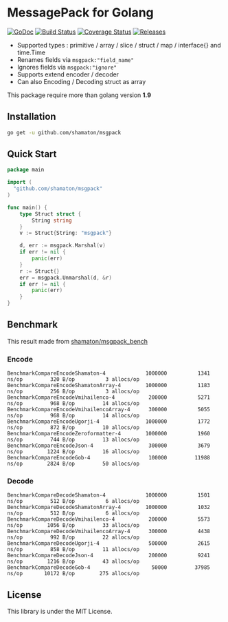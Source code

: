 # MessagePack for Golang

[![GoDoc](https://godoc.org/github.com/shamaton/msgpack?status.svg)](https://godoc.org/github.com/shamaton/msgpack)
[![Build Status](https://travis-ci.org/shamaton/msgpack.svg?branch=master)](https://travis-ci.org/shamaton/msgpack)
[![Coverage Status](https://coveralls.io/repos/github/shamaton/msgpack/badge.svg)](https://coveralls.io/github/shamaton/msgpack)
[![Releases](https://img.shields.io/github/release/shamaton/msgpack.svg)](https://github.com/shamaton/msgpack/releases)

* Supported types : primitive / array / slice / struct / map / interface{} and time.Time
* Renames fields via `msgpack:"field_name"`
* Ignores fields via `msgpack:"ignore"`
* Supports extend encoder / decoder
* Can also Encoding / Decoding struct as array

This package require more than golang version **1.9**

## Installation
```sh
go get -u github.com/shamaton/msgpack
```

## Quick Start
```go
package main

import (
  "github.com/shamaton/msgpack"
)

func main() {
	type Struct struct {
		String string
	}
	v := Struct{String: "msgpack"}

	d, err := msgpack.Marshal(v)
	if err != nil {
		panic(err)
	}
	r := Struct{}
	err = msgpack.Unmarshal(d, &r)
	if err != nil {
		panic(err)
	}
}
```

## Benchmark
This result made from [shamaton/msgpack_bench](https://github.com/shamaton/msgpack_bench)
### Encode
```
BenchmarkCompareEncodeShamaton-4           	 1000000	      1341 ns/op	     320 B/op	       3 allocs/op
BenchmarkCompareEncodeShamatonArray-4      	 1000000	      1183 ns/op	     256 B/op	       3 allocs/op
BenchmarkCompareEncodeVmihailenco-4        	  200000	      5271 ns/op	     968 B/op	      14 allocs/op
BenchmarkCompareEncodeVmihailencoArray-4   	  300000	      5055 ns/op	     968 B/op	      14 allocs/op
BenchmarkCompareEncodeUgorji-4             	 1000000	      1772 ns/op	     872 B/op	      10 allocs/op
BenchmarkCompareEncodeZeroformatter-4      	 1000000	      1960 ns/op	     744 B/op	      13 allocs/op
BenchmarkCompareEncodeJson-4               	  300000	      3679 ns/op	    1224 B/op	      16 allocs/op
BenchmarkCompareEncodeGob-4                	  100000	     11988 ns/op	    2824 B/op	      50 allocs/op
```

### Decode
```
BenchmarkCompareDecodeShamaton-4           	 1000000	      1501 ns/op	     512 B/op	       6 allocs/op
BenchmarkCompareDecodeShamatonArray-4      	 1000000	      1032 ns/op	     512 B/op	       6 allocs/op
BenchmarkCompareDecodeVmihailenco-4        	  200000	      5573 ns/op	    1056 B/op	      33 allocs/op
BenchmarkCompareDecodeVmihailencoArray-4   	  300000	      4438 ns/op	     992 B/op	      22 allocs/op
BenchmarkCompareDecodeUgorji-4             	  500000	      2615 ns/op	     858 B/op	      11 allocs/op
BenchmarkCompareDecodeJson-4               	  200000	      9241 ns/op	    1216 B/op	      43 allocs/op
BenchmarkCompareDecodeGob-4                	   50000	     37985 ns/op	   10172 B/op	     275 allocs/op
```


## License

This library is under the MIT License.
